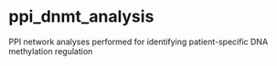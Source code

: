 # ppi_dnmt_analysis
PPI network analyses performed for identifying patient-specific DNA methylation regulation
